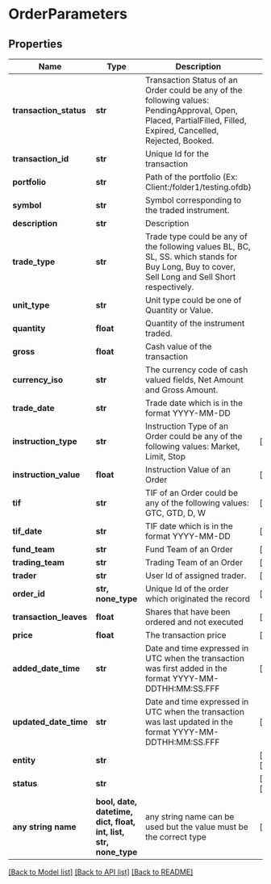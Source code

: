 # OrderParameters


## Properties
Name | Type | Description | Notes
------------ | ------------- | ------------- | -------------
**transaction_status** | **str** | Transaction Status of an Order could be any of the following values: PendingApproval, Open, Placed, PartialFilled, Filled, Expired, Cancelled, Rejected, Booked. | 
**transaction_id** | **str** | Unique Id for the transaction | 
**portfolio** | **str** | Path of the portfolio (Ex: Client:/folder1/testing.ofdb) | 
**symbol** | **str** | Symbol corresponding to the traded instrument. | 
**description** | **str** | Description | 
**trade_type** | **str** | Trade type could be any of the following values BL, BC, SL, SS.  which stands for Buy Long, Buy to cover, Sell Long and Sell Short respectively. | 
**unit_type** | **str** | Unit type could be one of Quantity or Value. | 
**quantity** | **float** | Quantity of the instrument traded. | 
**gross** | **float** | Cash value of the transaction | 
**currency_iso** | **str** | The currency code of cash valued fields, Net Amount and Gross Amount. | 
**trade_date** | **str** | Trade date which is in the format YYYY-MM-DD | 
**instruction_type** | **str** | Instruction Type of an Order could be any of the following values: Market, Limit, Stop | [optional] 
**instruction_value** | **float** | Instruction Value of an Order | [optional] 
**tif** | **str** | TIF of an Order could be any of the following values: GTC, GTD, D, W | [optional] 
**tif_date** | **str** | TIF date which is in the format YYYY-MM-DD | [optional] 
**fund_team** | **str** | Fund Team of an Order | [optional] 
**trading_team** | **str** | Trading Team of an Order | [optional] 
**trader** | **str** | User Id of assigned trader. | [optional] 
**order_id** | **str, none_type** | Unique Id of the order which originated the record | [optional] 
**transaction_leaves** | **float** | Shares that have been ordered and not executed | [optional] 
**price** | **float** | The transaction price | [optional] 
**added_date_time** | **str** | Date and time expressed in UTC when the transaction was first added in the format YYYY-MM-DDTHH:MM:SS.FFF | [optional] 
**updated_date_time** | **str** | Date and time expressed in UTC when the transaction was last updated in the format YYYY-MM-DDTHH:MM:SS.FFF | [optional] 
**entity** | **str** |  | [optional] [readonly] 
**status** | **str** |  | [optional] [readonly] 
**any string name** | **bool, date, datetime, dict, float, int, list, str, none_type** | any string name can be used but the value must be the correct type | [optional]

[[Back to Model list]](../README.md#documentation-for-models) [[Back to API list]](../README.md#documentation-for-api-endpoints) [[Back to README]](../README.md)


